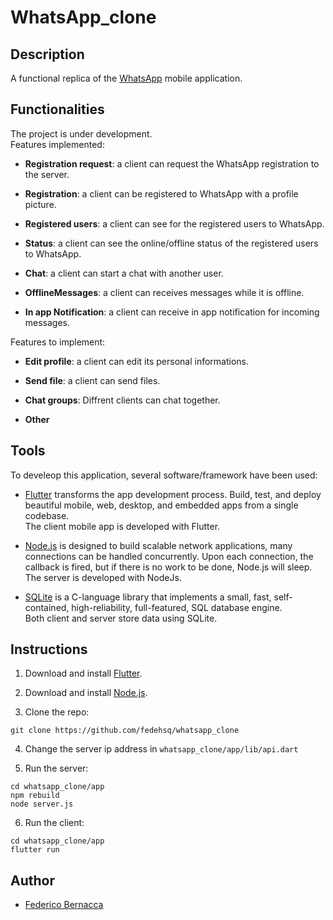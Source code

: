# WhatsApp_clone

## Description

A functional replica of the [WhatsApp](https://www.whatsapp.com/) mobile application.

## Functionalities

The project is under development. \
Features implemented:

* **Registration request**: a client can request the WhatsApp registration to the server.

* **Registration**: a client can be registered to WhatsApp with a profile picture.

* **Registered users**: a client can see for the registered users to WhatsApp.

* **Status**: a client can see the online/offline status of the registered users to WhatsApp.

* **Chat**: a client can start a chat with another user.

* **OfflineMessages**: a client can receives messages while it is offline.

* **In app Notification**: a client can receive in app notification for incoming messages.

Features to implement:

* **Edit profile**: a client can edit its personal informations.

* **Send file**: a client can send files.

* **Chat groups**: Diffrent clients can chat together.

* **Other**

## Tools

To develeop this application, several software/framework have been used:

* [Flutter](https://flutter.dev/) transforms the app development process. Build, test, and deploy beautiful mobile, web, desktop, and embedded apps from a single codebase.\
The client mobile app is developed with Flutter.

* [Node.js](https://nodejs.org/en/) is designed to build scalable network applications, many connections can be handled concurrently. Upon each connection, the callback is fired, but if there is no work to be done, Node.js will sleep.\
The server is developed with NodeJs.

* [SQLite](https://www.sqlite.org/) is a C-language library that implements a small, fast, self-contained, high-reliability, full-featured, SQL database engine.\
Both client and server store data using SQLite.

## Instructions

1. Download and install [Flutter](https://docs.flutter.dev/get-started/install).

2. Download and install [Node.js](https://nodejs.org/).

3. Clone the repo:

```
git clone https://github.com/fedehsq/whatsapp_clone
```

4. Change the server ip address in `whatsapp_clone/app/lib/api.dart`

5. Run the server:

```
cd whatsapp_clone/app
npm rebuild
node server.js
```

6. Run the client:

```
cd whatsapp_clone/app
flutter run
```

## Author

* [Federico Bernacca](https://fedehsq.github.io/)
